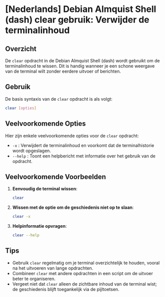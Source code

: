 # [Nederlands] Debian Almquist Shell (dash) clear gebruik: Verwijder de terminalinhoud

## Overzicht
De `clear` opdracht in de Debian Almquist Shell (dash) wordt gebruikt om de terminalinhoud te wissen. Dit is handig wanneer je een schone weergave van de terminal wilt zonder eerdere uitvoer of berichten.

## Gebruik
De basis syntaxis van de `clear` opdracht is als volgt:

```bash
clear [opties]
```

## Veelvoorkomende Opties
Hier zijn enkele veelvoorkomende opties voor de `clear` opdracht:

- `-x` : Verwijdert de terminalinhoud en voorkomt dat de terminalhistorie wordt opgeslagen.
- `--help` : Toont een helpbericht met informatie over het gebruik van de opdracht.

## Veelvoorkomende Voorbeelden

1. **Eenvoudig de terminal wissen**:
   ```bash
   clear
   ```

2. **Wissen met de optie om de geschiedenis niet op te slaan**:
   ```bash
   clear -x
   ```

3. **Helpinformatie opvragen**:
   ```bash
   clear --help
   ```

## Tips
- Gebruik `clear` regelmatig om je terminal overzichtelijk te houden, vooral na het uitvoeren van lange opdrachten.
- Combineer `clear` met andere opdrachten in een script om de uitvoer beter te organiseren.
- Vergeet niet dat `clear` alleen de zichtbare inhoud van de terminal wist; de geschiedenis blijft toegankelijk via de pijltoetsen.